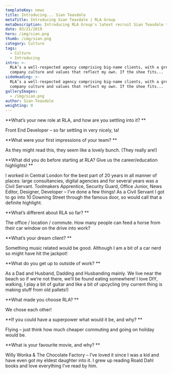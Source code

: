 ```yaml
---
templateKey: news
title: Introducing... Sian Teasdale
metaTitle: Introducing Sian Teasdale | RLA Group
metaDescription: Introducing RLA Group's latest recruit Sian Teasdale to the world.
date: 03/21/2019
hero: /img/sian.png
thumb: /img/sian.png
category: Culture
tags:
  - Culture
  - Introducing
intro: >-
  RLA’s a well-respected agency comprising big-name clients, with a great
  company culture and values that reflect my own. If the shoe fits... 
sideHeading: >-
  RLA’s a well-respected agency comprising big-name clients, with a great
  company culture and values that reflect my own. If the shoe fits... 
galleryImages:
  - /img/sian.png
author: Sian Teasdale
weighting: 0
---
```

**What’s your new role at RLA, and how are you settling into it? 
**

Front End Developer – so far settling in very nicely, ta!

**What were your first impressions of your team? 
**

As they might read this, they seem like a lovely bunch. (They really are!)

**What did you do before starting at RLA? Give us the career/education highlights! 
**

I worked in Central London for the best part of 20 years in all manner of places: large consultancies, digital agencies and for several years was a Civil Servant. Toolmakers Apprentice, Security Guard, Office Junior, News Editor, Designer, Developer – I’ve done a few things! As a Civil Servant I got to go into 10 Downing Street through the famous door, so would call that a definite highlight.

**What’s different about RLA so far? 
**

The office / location / commute. How many people can feed a horse from their car window on the drive into work?

**What’s your dream client? 
**

Something music related would be good. Although I am a bit of a car nerd so might have hit the jackpot!

**What do you get up to outside of work? 
**

As a Dad and Husband, Dadding and Husbanding mainly. We live near the beach so if we’re not there, we’ll be found eating somewhere! I love DIY, walking, I play a bit of guitar and like a bit of upcycling (my current thing is making stuff from old pallets!)

**What made you choose RLA?
**

We chose each other!

**If you could have a superpower what would it be, and why?
**

Flying – just think how much cheaper commuting and going on holiday would be.

**What is your favourite movie, and why? 
**

Willy Wonka & The Chocolate Factory – I’ve loved it since I was a kid and have even got my eldest daughter into it. I grew up reading Roald Dahl books and love everything I’ve read by him.
